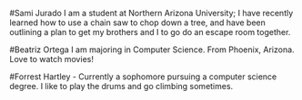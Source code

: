 #Sami Jurado
I am a student at Northern Arizona University; I have recently learned how to use a
chain saw to chop down a tree, and have been outlining a plan to get 
my brothers and I to go do an escape room together.

#Beatriz Ortega
I am majoring in Computer Science. From Phoenix, Arizona. Love to watch movies!

#Forrest Hartley - Currently a sophomore pursuing a computer science degree. I like to play the drums and go climbing sometimes.
